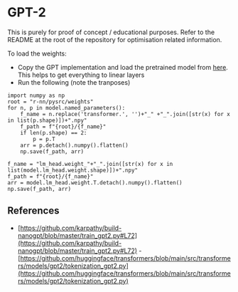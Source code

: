 # GPT-2

This is purely for proof of concept / educational purposes. Refer to the README at the root of the repository for optimisation related information.

To load the weights:
- Copy the GPT implementation and load the pretrained model from [here](https://github.com/karpathy/build-nanogpt/blob/master/train_gpt2.py#L72). This helps to get everything to linear layers
- Run the following (note the tranposes)
```
import numpy as np
root = "r-nn/pysrc/weights"
for n, p in model.named_parameters():
    f_name = n.replace('transformer.', '')+"_" +"_".join([str(x) for x in list(p.shape)])+".npy"
    f_path = f"{root}/{f_name}"
    if len(p.shape) == 2:
        p = p.T
    arr = p.detach().numpy().flatten()
    np.save(f_path, arr)

f_name = "lm_head.weight_"+"_".join([str(x) for x in list(model.lm_head.weight.shape)])+".npy"
f_path = f"{root}/{f_name}"
arr = model.lm_head.weight.T.detach().numpy().flatten()
np.save(f_path, arr)
```

## References
- [https://github.com/karpathy/build-nanogpt/blob/master/train_gpt2.py#L72](https://github.com/karpathy/build-nanogpt/blob/master/train_gpt2.py#L72)
-[https://github.com/huggingface/transformers/blob/main/src/transformers/models/gpt2/tokenization_gpt2.py](https://github.com/huggingface/transformers/blob/main/src/transformers/models/gpt2/tokenization_gpt2.py)